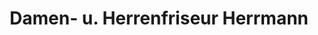 ---
title: "Damen- u. Herrenfriseur Herrmann"
url: /meuselwitz/damen-u-herrenfriseur-herrmann/
shop: Friseur
---